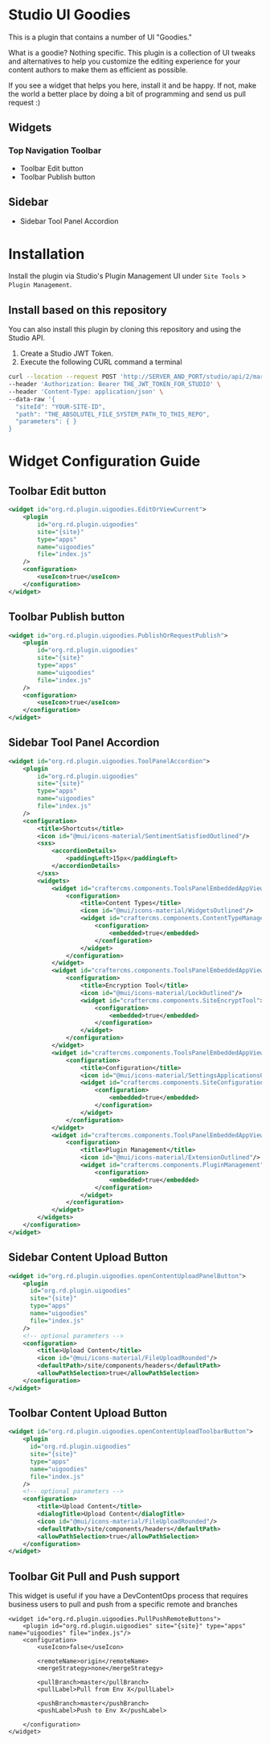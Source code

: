 # Studio UI Goodies

This is a plugin that contains a number of UI "Goodies."

What is a goodie? Nothing specific. This plugin is a collection of UI tweaks and alternatives to
help you customize the editing experience for your content authors to make them as efficient as
possible.

If you see a widget that helps you here, install it and be happy. If not, make the world a better
place by doing a bit of programming and send us pull request :)

## Widgets

### Top Navigation Toolbar

- Toolbar Edit button 
- Toolbar Publish button

## Sidebar

- Sidebar Tool Panel Accordion

# Installation

Install the plugin via Studio's Plugin Management UI under `Site Tools` > `Plugin Management`.

## Install based on this repository

You can also install this plugin by cloning this repository and using the Studio API.

1. Create a Studio JWT Token.
2. Execute the following CURL command a terminal

```bash
curl --location --request POST 'http://SERVER_AND_PORT/studio/api/2/marketplace/copy' \
--header 'Authorization: Bearer THE_JWT_TOKEN_FOR_STUDIO' \
--header 'Content-Type: application/json' \
--data-raw '{
  "siteId": "YOUR-SITE-ID",
  "path": "THE_ABSOLUTEL_FILE_SYSTEM_PATH_TO_THIS_REPO",
  "parameters": { }
}
```

# Widget Configuration Guide

## Toolbar Edit button

```xml
<widget id="org.rd.plugin.uigoodies.EditOrViewCurrent">
	<plugin
		id="org.rd.plugin.uigoodies"
		site="{site}"
		type="apps"
		name="uigoodies"
		file="index.js"
	/>
	<configuration>
		<useIcon>true</useIcon>
	</configuration>
</widget>
```

## Toolbar Publish button

```xml
<widget id="org.rd.plugin.uigoodies.PublishOrRequestPublish">
	<plugin
		id="org.rd.plugin.uigoodies"
		site="{site}"
		type="apps"
		name="uigoodies"
		file="index.js"
	/>
	<configuration>
		<useIcon>true</useIcon>
	</configuration>
</widget>
```

## Sidebar Tool Panel Accordion

```xml
<widget id="org.rd.plugin.uigoodies.ToolPanelAccordion">
	<plugin
		id="org.rd.plugin.uigoodies"
		site="{site}"
		type="apps"
		name="uigoodies"
		file="index.js"
	/>
	<configuration>
		<title>Shortcuts</title>
		<icon id="@mui/icons-material/SentimentSatisfiedOutlined"/>
        <sxs>
            <accordionDetails>
                <paddingLeft>15px</paddingLeft>
            </accordionDetails>
        </sxs>
		<widgets>
			<widget id="craftercms.components.ToolsPanelEmbeddedAppViewButton">
				<configuration>
					<title>Content Types</title>
					<icon id="@mui/icons-material/WidgetsOutlined"/>
					<widget id="craftercms.components.ContentTypeManagement">
						<configuration>
							<embedded>true</embedded>
						</configuration>
					</widget>
				</configuration>
			</widget>
			<widget id="craftercms.components.ToolsPanelEmbeddedAppViewButton">
				<configuration>
					<title>Encryption Tool</title>
					<icon id="@mui/icons-material/LockOutlined"/>
					<widget id="craftercms.components.SiteEncryptTool">
						<configuration>
							<embedded>true</embedded>
						</configuration>
					</widget>
				</configuration>
			</widget>
			<widget id="craftercms.components.ToolsPanelEmbeddedAppViewButton">
				<configuration>
					<title>Configuration</title>
					<icon id="@mui/icons-material/SettingsApplicationsOutlined"/>
					<widget id="craftercms.components.SiteConfigurationManagement">
						<configuration>
							<embedded>true</embedded>
						</configuration>
					</widget>
				</configuration>
			</widget>
			<widget id="craftercms.components.ToolsPanelEmbeddedAppViewButton">
				<configuration>
					<title>Plugin Management</title>
					<icon id="@mui/icons-material/ExtensionOutlined"/>
					<widget id="craftercms.components.PluginManagement">
						<configuration>
							<embedded>true</embedded>
						</configuration>
					</widget>
				</configuration>
			</widget>
		</widgets>
	</configuration>
</widget>
```

## Sidebar Content Upload Button

```xml
<widget id="org.rd.plugin.uigoodies.openContentUploadPanelButton">
    <plugin
      id="org.rd.plugin.uigoodies"
      site="{site}"
      type="apps"
      name="uigoodies"
      file="index.js"
    />
    <!-- optional parameters -->
    <configuration>
        <title>Upload Content</title>
        <icon id="@mui/icons-material/FileUploadRounded"/>
        <defaultPath>/site/components/headers</defaultPath>
        <allowPathSelection>true</allowPathSelection>
    </configuration>
</widget>
```

## Toolbar Content Upload Button

```xml
<widget id="org.rd.plugin.uigoodies.openContentUploadToolbarButton">
    <plugin
      id="org.rd.plugin.uigoodies"
      site="{site}"
      type="apps"
      name="uigoodies"
      file="index.js"
    />
    <!-- optional parameters -->
    <configuration>
        <title>Upload Content</title>
        <dialogTitle>Upload Content</dialogTitle>
        <icon id="@mui/icons-material/FileUploadRounded"/>
        <defaultPath>/site/components/headers</defaultPath>
        <allowPathSelection>true</allowPathSelection>
    </configuration>
</widget>
```

## Toolbar Git Pull and Push support
This widget is useful if you have a DevContentOps process that requires business users to pull and push from a specific remote and branches
```
<widget id="org.rd.plugin.uigoodies.PullPushRemoteButtons">
	<plugin id="org.rd.plugin.uigoodies" site="{site}" type="apps" name="uigoodies" file="index.js"/>
	<configuration>
	    <useIcon>false</useIcon>
	    
	    <remoteName>origin</remoteName>
	    <mergeStrategy>none</mergeStrategy>
	    
	    <pullBranch>master</pullBranch>
	    <pullLabel>Pull from Env X</pullLabel>
	
	    <pushBranch>master</pushBranch> 
	    <pushLabel>Push to Env X</pushLabel>
	
	</configuration>
</widget>
```
